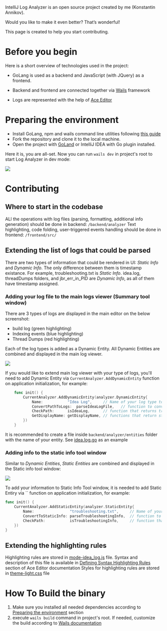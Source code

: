 IntelliJ Log Analyzer is an open source project created by me (Konstantin Annikov). 

Would you like to make it even better? That’s wonderful!

This page is created to help you start contributing. 

# Before you begin

Here is a short overview of technologies used in the project:

- GoLang is used as a backend and JavaScript (with JQuery) as a frontend.

- Backend and frontend are connected together via [Wails](https://github.com/wailsapp/wails) framework

- Logs are represented with the help of [Ace Editor](https://github.com/ajaxorg/ace) 

# Preparing the environment

* Install GoLang, npm and wails command line utilities following [this guide](https://wails.io/docs/gettingstarted/installation) 
* Fork the repository and clone it to the local machine.
* Open the project with [GoLand](https://www.jetbrains.com/go/) or IntelliJ IDEA with Go plugin installed.

Here it is, you are all-set. Now you can run `wails dev` in project's root to start Log Analyzer in dev mode: 

![](https://i.imgur.com/jZu29uz.jpg)

# Contributing

## Where to start in the codebase

ALl the operations with log files (parsing, formatting, additional info generation) should be done in backend: `/backend/analyzer` 
Text highlighting, code folding, user-triggered events handling should be done in frontend: `/frontend/src/`  

## Extending the list of logs that could be parsed

There are two types of information that could be rendered in UI: *Static Info* and *Dynamic Info*.
The only difference between them is timestamp existance.
For example, troubleshooting.txt is *Static Info*. idea.log, threadDumps folders, and jbr_err_in_PID are *Dynamic Info*, as all of them have timestamp assigned.

### Adding your log file to the main logs viewer (Summary tool window)

There are 3 types of logs are displayed in the main editor on the below screenshot:

- build log (green highlighting)
- Indexing events (blue highlighting)
- Thread Dumps (red highlighting)

Each of the log types is added as a Dynamic Entity. All Dynamic Entities are combined and displayed in the main log viewer.

![](https://i.imgur.com/DuaQvKq.jpg)


If you would like to extend main log viewer with your type of logs, you'll need to add Dynamic Entity  via `CurrentAnalyzer.AddDynamicEntity` function on application initialization, for example: 

```go
    func init() {
        CurrentAnalyzer.AddDynamicEntity(analyzer.DynamicEntity{
            Name:           "Idea Log",     // Name of your log type to distinguish it from others.
            ConvertPathToLogs:  parseIdeaLogFile,   // function to convert idea.log file to analyzer.Logs struct
            CheckPath:      isIdeaLog,      // function that returns true in case a file/folder fits the requirement of your log type 
            GetDisplayName: getDisplayName, // functions that return string of how your log is represented in frontend 
        })
    }
```
It is recommended to create a file inside `backend/analyzer/entities` folder with the name of your entity. See [idea.log.go](backend/analyzer/entities/idea.log.go) as an example

### Adding info to the static info tool window 

Similar to *Dynamic Entities*, *Static Entities*  are combined and displayed in the Static info tool window: 

![](https://i.imgur.com/W9pJnDF.jpg)

To add your information to Static Info Tool window, it is needed to add Static Entiry via `` function on application initialization, for example: 

```go
func init() {
	CurrentAnalyzer.AddStaticEntity(analyzer.StaticEntity{
		Name:                "troubleshooting.txt",     // Name of your log type to distinguish it from others.
		ConvertToStaticInfo: parseTroubleshootingInfo,  // function to convert troubleshooting.txt file to analyzer.StaticInfo struct
		CheckPath:           isTroubleshootingInfo,     // function that returns true in case a file/folder fits the requirement of your log type
	})
}
```

## Extending the highlighting rules 

Highlighting rules are stored in [mode-idea_log.js](frontend/src/assets/js/lib/ace/mode-idea_log.js) file. Syntax and description of this file is available in [Defining Syntax Highlighting Rules](https://ace.c9.io/#nav=higlighter) section of Ace Editor documentation
Styles for highlighting rules are stored in [theme-light.css](frontend/src/assets/js/lib/ace/theme-light.css) file

# How To Build the binary

1. Make sure you installed all needed dependencies according to [Preparing the environment](#preparing-the-environment) section 
2. execute `wails build` command in project's root. If needed, customize the build according to [Wails documentation](https://wails.io/docs/reference/cli#build) 